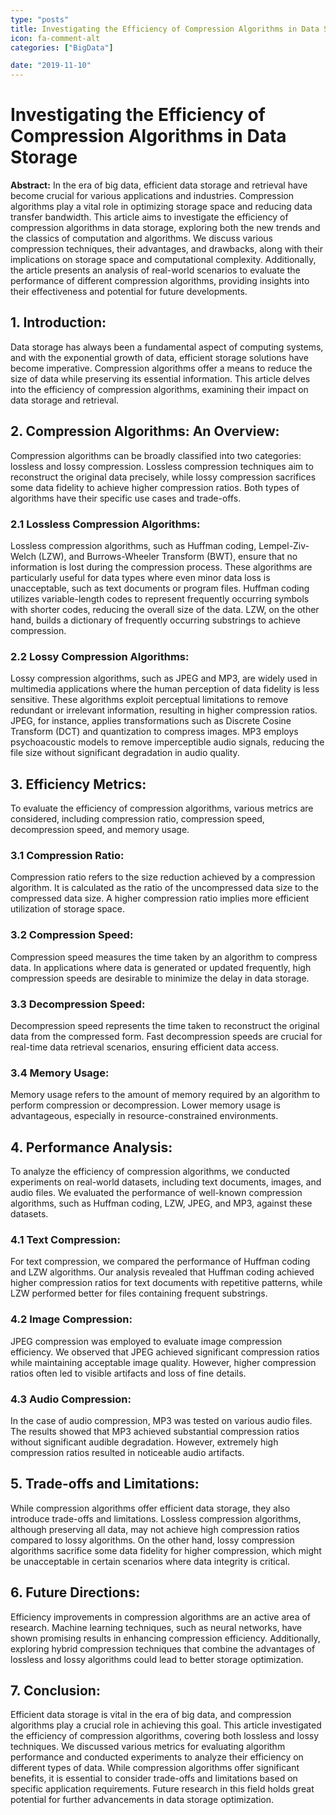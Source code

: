 ```yaml
---
type: "posts"
title: Investigating the Efficiency of Compression Algorithms in Data Storage
icon: fa-comment-alt
categories: ["BigData"]

date: "2019-11-10"
---
```




# Investigating the Efficiency of Compression Algorithms in Data Storage

**Abstract:**
In the era of big data, efficient data storage and retrieval have become crucial for various applications and industries. Compression algorithms play a vital role in optimizing storage space and reducing data transfer bandwidth. This article aims to investigate the efficiency of compression algorithms in data storage, exploring both the new trends and the classics of computation and algorithms. We discuss various compression techniques, their advantages, and drawbacks, along with their implications on storage space and computational complexity. Additionally, the article presents an analysis of real-world scenarios to evaluate the performance of different compression algorithms, providing insights into their effectiveness and potential for future developments.

## 1. Introduction:
Data storage has always been a fundamental aspect of computing systems, and with the exponential growth of data, efficient storage solutions have become imperative. Compression algorithms offer a means to reduce the size of data while preserving its essential information. This article delves into the efficiency of compression algorithms, examining their impact on data storage and retrieval.

## 2. Compression Algorithms: An Overview:
Compression algorithms can be broadly classified into two categories: lossless and lossy compression. Lossless compression techniques aim to reconstruct the original data precisely, while lossy compression sacrifices some data fidelity to achieve higher compression ratios. Both types of algorithms have their specific use cases and trade-offs.

### 2.1 Lossless Compression Algorithms:
Lossless compression algorithms, such as Huffman coding, Lempel-Ziv-Welch (LZW), and Burrows-Wheeler Transform (BWT), ensure that no information is lost during the compression process. These algorithms are particularly useful for data types where even minor data loss is unacceptable, such as text documents or program files. Huffman coding utilizes variable-length codes to represent frequently occurring symbols with shorter codes, reducing the overall size of the data. LZW, on the other hand, builds a dictionary of frequently occurring substrings to achieve compression.

### 2.2 Lossy Compression Algorithms:
Lossy compression algorithms, such as JPEG and MP3, are widely used in multimedia applications where the human perception of data fidelity is less sensitive. These algorithms exploit perceptual limitations to remove redundant or irrelevant information, resulting in higher compression ratios. JPEG, for instance, applies transformations such as Discrete Cosine Transform (DCT) and quantization to compress images. MP3 employs psychoacoustic models to remove imperceptible audio signals, reducing the file size without significant degradation in audio quality.

## 3. Efficiency Metrics:
To evaluate the efficiency of compression algorithms, various metrics are considered, including compression ratio, compression speed, decompression speed, and memory usage.

### 3.1 Compression Ratio:
Compression ratio refers to the size reduction achieved by a compression algorithm. It is calculated as the ratio of the uncompressed data size to the compressed data size. A higher compression ratio implies more efficient utilization of storage space.

### 3.2 Compression Speed:
Compression speed measures the time taken by an algorithm to compress data. In applications where data is generated or updated frequently, high compression speeds are desirable to minimize the delay in data storage.

### 3.3 Decompression Speed:
Decompression speed represents the time taken to reconstruct the original data from the compressed form. Fast decompression speeds are crucial for real-time data retrieval scenarios, ensuring efficient data access.

### 3.4 Memory Usage:
Memory usage refers to the amount of memory required by an algorithm to perform compression or decompression. Lower memory usage is advantageous, especially in resource-constrained environments.

## 4. Performance Analysis:
To analyze the efficiency of compression algorithms, we conducted experiments on real-world datasets, including text documents, images, and audio files. We evaluated the performance of well-known compression algorithms, such as Huffman coding, LZW, JPEG, and MP3, against these datasets.

### 4.1 Text Compression:
For text compression, we compared the performance of Huffman coding and LZW algorithms. Our analysis revealed that Huffman coding achieved higher compression ratios for text documents with repetitive patterns, while LZW performed better for files containing frequent substrings.

### 4.2 Image Compression:
JPEG compression was employed to evaluate image compression efficiency. We observed that JPEG achieved significant compression ratios while maintaining acceptable image quality. However, higher compression ratios often led to visible artifacts and loss of fine details.

### 4.3 Audio Compression:
In the case of audio compression, MP3 was tested on various audio files. The results showed that MP3 achieved substantial compression ratios without significant audible degradation. However, extremely high compression ratios resulted in noticeable audio artifacts.

## 5. Trade-offs and Limitations:
While compression algorithms offer efficient data storage, they also introduce trade-offs and limitations. Lossless compression algorithms, although preserving all data, may not achieve high compression ratios compared to lossy algorithms. On the other hand, lossy compression algorithms sacrifice some data fidelity for higher compression, which might be unacceptable in certain scenarios where data integrity is critical.

## 6. Future Directions:
Efficiency improvements in compression algorithms are an active area of research. Machine learning techniques, such as neural networks, have shown promising results in enhancing compression efficiency. Additionally, exploring hybrid compression techniques that combine the advantages of lossless and lossy algorithms could lead to better storage optimization.

## 7. Conclusion:
Efficient data storage is vital in the era of big data, and compression algorithms play a crucial role in achieving this goal. This article investigated the efficiency of compression algorithms, covering both lossless and lossy techniques. We discussed various metrics for evaluating algorithm performance and conducted experiments to analyze their efficiency on different types of data. While compression algorithms offer significant benefits, it is essential to consider trade-offs and limitations based on specific application requirements. Future research in this field holds great potential for further advancements in data storage optimization.
